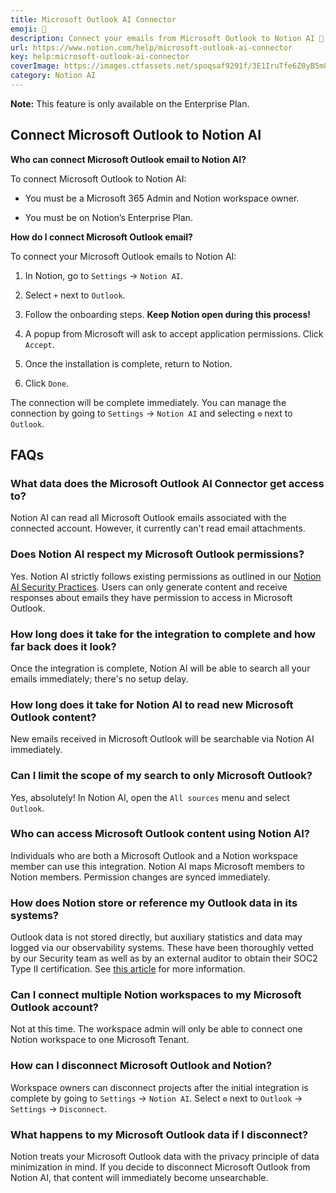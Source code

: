```yaml
---
title: Microsoft Outlook AI Connector
emoji: 📮
description: Connect your emails from Microsoft Outlook to Notion AI 📮
url: https://www.notion.com/help/microsoft-outlook-ai-connector
key: help:microsoft-outlook-ai-connector
coverImage: https://images.ctfassets.net/spoqsaf9291f/3E1IruTfe6Z0yB5m8fCq70/bdee658eb717a4745abd61e0505f9371/Outlook_AI_Connector_from_Figma.png
category: Notion AI
---
```


**Note:** <!-- -->This feature is only available on the Enterprise Plan.

## Connect Microsoft Outlook to Notion AI

**Who can connect Microsoft Outlook email to Notion AI?**

To connect Microsoft Outlook to Notion AI:

* You must be a Microsoft 365 Admin and Notion workspace owner.

* You must be on Notion’s Enterprise Plan.

**How do I connect Microsoft Outlook email?**

To connect your Microsoft Outlook emails to Notion AI:

1. In Notion, go to `Settings` → `Notion AI`.

2. Select `+` next to `Outlook`.

3. Follow the onboarding steps. **Keep Notion open during this process!**

4. A popup from Microsoft will ask to accept application permissions. Click `Accept`.

5. Once the installation is complete, return to Notion.

6. Click `Done`.

The connection will be complete immediately. You can manage the connection by going to `Settings` → `Notion AI` and selecting `⚙️` next to `Outlook`.


## FAQs

### What data does the Microsoft Outlook AI Connector get access to?

Notion AI can read all Microsoft Outlook emails associated with the connected account. However, it currently can't read email attachments.


### Does Notion AI respect my Microsoft Outlook permissions? 

Yes. Notion AI strictly follows existing permissions as outlined in our [Notion AI Security Practices](https://www.notion.com/help/notion-ai-security-practices). Users can only generate content and receive responses about emails they have permission to access in Microsoft Outlook.


### How long does it take for the integration to complete and how far back does it look?

Once the integration is complete, Notion AI will be able to search all your emails immediately; there's no setup delay.


### How long does it take for Notion AI to read new Microsoft Outlook content?

New emails received in Microsoft Outlook will be searchable via Notion AI immediately.


### Can I limit the scope of my search to only Microsoft Outlook?

Yes, absolutely! In Notion AI, open the `All sources` menu and select `Outlook`.


### Who can access Microsoft Outlook content using Notion AI?

Individuals who are both a Microsoft Outlook and a Notion workspace member can use this integration. Notion AI maps Microsoft members to Notion members. Permission changes are synced immediately.


### How does Notion store or reference my Outlook data in its systems?

Outlook data is not stored directly, but auxiliary statistics and data may logged via our observability systems. These have been thoroughly vetted by our Security team as well as by an external auditor to obtain their SOC2 Type II certification. See [this article](https://www.notion.com/help/notion-ai-security-practices) for more information.


### Can I connect multiple Notion workspaces to my Microsoft Outlook account?

Not at this time. The workspace admin will only be able to connect one Notion workspace to one Microsoft Tenant.


### How can I disconnect Microsoft Outlook and Notion?

Workspace owners can disconnect projects after the initial integration is complete by going to `Settings` → `Notion AI`. Select `⚙️` next to `Outlook` → `Settings` → `Disconnect`.


### What happens to my Microsoft Outlook data if I disconnect?  

Notion treats your Microsoft Outlook data with the privacy principle of data minimization in mind. If you decide to disconnect Microsoft Outlook from Notion AI, that content will immediately become unsearchable.
